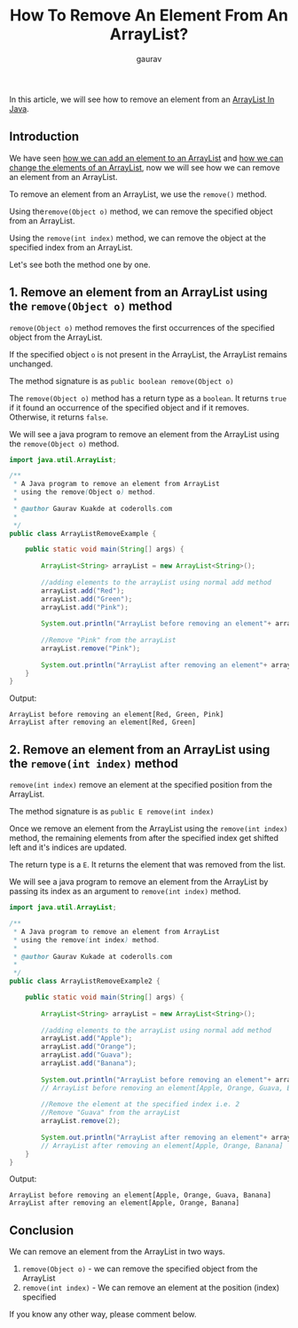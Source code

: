 ﻿---
layout: post
title: "How To Remove An Element From An ArrayList?"
author: gaurav
categories: [Collections, ArrayList]
description: "In this article, we will see how to remove an element from an ArrayList."
---
In this article, we will see how to remove an element from an [ArrayList In Java](https://coderolls.com/arraylist-in-java/).
## Introduction

We have seen [how we can add an element to an ArrayList](http://coderolls.com/add-element-in-arraylist/) and  [how we can change the elements of an ArrayList](https://coderolls.com/change-element-in-arraylist/), now we will see how we can remove an element from an ArrayList.

To remove an element from an ArrayList, we use the `remove()` method.

Using the`remove(Object o)` method, we can remove the specified object from an ArrayList.

Using the `remove(int index)` method, we can remove the object at the specified index from an ArrayList.

Let's see both the method one by one.

## 1. Remove an element from an ArrayList using the `remove(Object o)` method

`remove(Object o)` method removes the first occurrences  of the specified object from the ArrayList.

If the specified object `o` is not present in the ArrayList, the ArrayList remains unchanged.

The method signature is as `public boolean remove(Object o)`

The `remove(Object o)` method has a return type as a `boolean`. It returns `true` if it found an occurrence of the specified object and if it removes. Otherwise, it returns `false`.

We will see a java program to remove an element from the ArrayList using the `remove(Object o)` method.

```java
import java.util.ArrayList;

/**
 * A Java program to remove an element from ArrayList
 * using the remove(Object o) method.
 * 
 * @author Gaurav Kuakde at coderolls.com
 *
 */
public class ArrayListRemoveExample {

	public static void main(String[] args) {
		
		ArrayList<String> arrayList = new ArrayList<String>();
		
		//adding elements to the arrayList using normal add method
		arrayList.add("Red");
		arrayList.add("Green");
		arrayList.add("Pink");
		
		System.out.println("ArrayList before removing an element"+ arrayList); // ArrayList before removing an element[Red, Green, Pink]
		
		//Remove "Pink" from the arrayList
		arrayList.remove("Pink");
		
		System.out.println("ArrayList after removing an element"+ arrayList);// ArrayList after removing an element[Red, Green]
	}
}
```
Output:
```
ArrayList before removing an element[Red, Green, Pink]
ArrayList after removing an element[Red, Green]
```
## 2. Remove an element from an ArrayList using the `remove(int index)` method

`remove(int index)` remove an element at the specified position from the ArrayList.

The method signature is as `public E remove(int index)`

Once we remove an element from the ArrayList using the `remove(int index)` method, the remaining elements from after the specified index get shifted left and it's indices are updated.

The return type is a `E`. It returns the element that was removed from the list.

We will see a java program to remove an element from the ArrayList by passing its index as an argument to `remove(int index)` method.

```java
import java.util.ArrayList;

/**
 * A Java program to remove an element from ArrayList
 * using the remove(int index) method.
 * 
 * @author Gaurav Kukade at coderolls.com
 *
 */
public class ArrayListRemoveExample2 {

	public static void main(String[] args) {
		
		ArrayList<String> arrayList = new ArrayList<String>();
		
		//adding elements to the arrayList using normal add method
		arrayList.add("Apple");
		arrayList.add("Orange");
		arrayList.add("Guava");
		arrayList.add("Banana");
		
		System.out.println("ArrayList before removing an element"+ arrayList);
		// ArrayList before removing an element[Apple, Orange, Guava, Banana]
		
		//Remove the element at the specified index i.e. 2
		//Remove "Guava" from the arrayList
		arrayList.remove(2);
		
		System.out.println("ArrayList after removing an element"+ arrayList);
		// ArrayList after removing an element[Apple, Orange, Banana]
	}
}
```
Output:
```
ArrayList before removing an element[Apple, Orange, Guava, Banana]
ArrayList after removing an element[Apple, Orange, Banana]
```

## Conclusion

We can remove an element from the ArrayList in two ways.

1. `remove(Object o)` - we can remove the specified object from the ArrayList
2. `remove(int index)` - We can remove an element at the position (index) specified

If you know any other way, please comment below.
